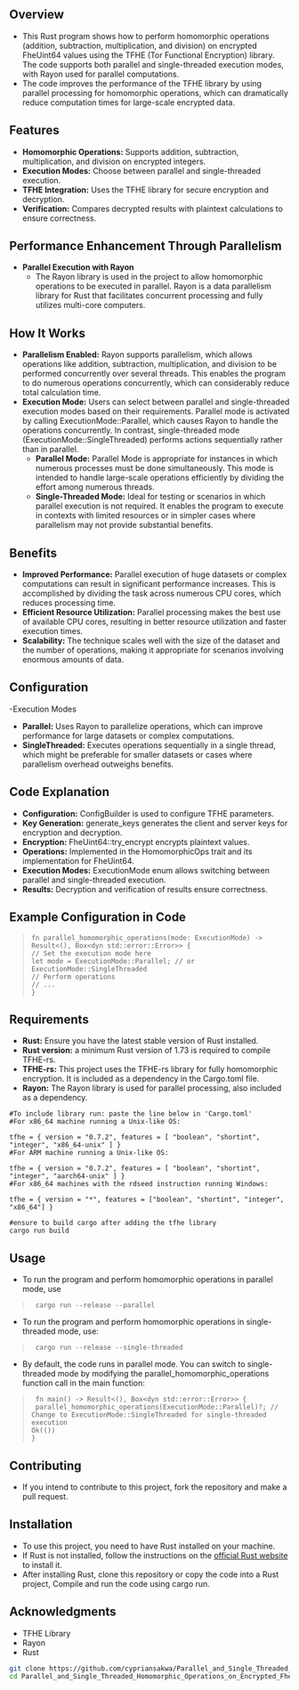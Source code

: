 ## Overview
- This Rust program shows how to perform homomorphic operations (addition, subtraction, multiplication, and division) on encrypted FheUint64 values using the TFHE (Tor Functional Encryption) library. The code supports both parallel and single-threaded execution modes, with Rayon used for parallel computations.
- The code improves the performance of the TFHE library by using parallel processing for homomorphic operations, which can dramatically reduce computation times for large-scale encrypted data. 
## Features
- **Homomorphic Operations:** Supports addition, subtraction, multiplication, and division on encrypted integers.
- **Execution Modes:** Choose between parallel and single-threaded execution.
- **TFHE Integration:** Uses the TFHE library for secure encryption and decryption.
- **Verification:** Compares decrypted results with plaintext calculations to ensure correctness.

## Performance Enhancement Through Parallelism
- **Parallel Execution with Rayon**
   - The Rayon library is used in the project to allow homomorphic operations to be executed in parallel. Rayon is a data parallelism library for Rust that facilitates concurrent processing and fully utilizes multi-core computers.
## How It Works
- **Parallelism Enabled:** Rayon supports parallelism, which allows operations like addition, subtraction, multiplication, and division to be performed concurrently over several threads. This enables the program to do numerous operations concurrently, which can considerably reduce total calculation time.
- **Execution Mode:** Users can select between parallel and single-threaded execution modes based on their requirements. Parallel mode is activated by calling ExecutionMode::Parallel, which causes Rayon to handle the operations concurrently. In contrast, single-threaded mode (ExecutionMode::SingleThreaded) performs actions sequentially rather than in parallel.
   - **Parallel Mode:** Parallel Mode is appropriate for instances in which numerous processes must be done simultaneously. This mode is intended to handle large-scale operations efficiently by dividing the effort among numerous threads.
   - **Single-Threaded Mode:** Ideal for testing or scenarios in which parallel execution is not required. It enables the program to execute in contexts with limited resources or in simpler cases where parallelism may not provide substantial benefits.
## Benefits
- **Improved Performance:** Parallel execution of huge datasets or complex computations can result in significant performance increases. This is accomplished by dividing the task across numerous CPU cores, which reduces processing time.
- **Efficient Resource Utilization:** Parallel processing makes the best use of available CPU cores, resulting in better resource utilization and faster execution times.
- **Scalability:** The technique scales well with the size of the dataset and the number of operations, making it appropriate for scenarios involving enormous amounts of data.
## Configuration
-Execution Modes
  - **Parallel:** Uses Rayon to parallelize operations, which can improve performance for large datasets or complex computations.
  - **SingleThreaded:** Executes operations sequentially in a single thread, which might be preferable for smaller datasets or cases where parallelism overhead outweighs benefits.
## Code Explanation
- **Configuration:** ConfigBuilder is used to configure TFHE parameters.
- **Key Generation:** generate_keys generates the client and server keys for encryption and decryption.
- **Encryption:** FheUint64::try_encrypt encrypts plaintext values.
- **Operations:** Implemented in the HomomorphicOps trait and its implementation for FheUint64.
- **Execution Modes:** ExecutionMode enum allows switching between parallel and single-threaded execution.
- **Results:** Decryption and verification of results ensure correctness.
## Example Configuration in Code
 >```
> fn parallel_homomorphic_operations(mode: ExecutionMode) -> Result<(), Box<dyn std::error::Error>> {
> // Set the execution mode here
> let mode = ExecutionMode::Parallel; // or ExecutionMode::SingleThreaded
> // Perform operations
> // ...
> }

## Requirements
- **Rust:** Ensure you have the latest stable version of Rust installed.
- **Rust version:** a minimum Rust version of $1.73$ is required to compile TFHE-rs.
- **TFHE-rs:** This project uses the TFHE-rs library for fully homomorphic encryption. It is included as a dependency in the Cargo.toml file.
- **Rayon:** The Rayon library is used for parallel processing, also included as a dependency.
``` 
#To include library run: paste the line below in 'Cargo.toml' 
#For x86_64 machine running a Unix-like OS:

tfhe = { version = "0.7.2", features = [ "boolean", "shortint", "integer", "x86_64-unix" ] }
#For ARM machine running a Unix-like OS:

tfhe = { version = "0.7.2", features = [ "boolean", "shortint", "integer", "aarch64-unix" ] }
#For x86_64 machines with the rdseed instruction running Windows:

tfhe = { version = "*", features = ["boolean", "shortint", "integer", "x86_64"] }

#ensure to build cargo after adding the tfhe library
cargo run build
```
## Usage 
- To run the program and perform homomorphic operations in parallel mode, use
 >```
>  cargo run --release --parallel
- To run the program and perform homomorphic operations in single-threaded mode, use:
 >```
>  cargo run --release --single-threaded
- By default, the code runs in parallel mode. You can switch to single-threaded mode by modifying the parallel_homomorphic_operations function call in the main function:
>```
>  fn main() -> Result<(), Box<dyn std::error::Error>> {
>  parallel_homomorphic_operations(ExecutionMode::Parallel)?; // Change to ExecutionMode::SingleThreaded for single-threaded execution
> Ok(())
> }

 ## Contributing
  - If you intend to contribute to this project, fork the repository and make a pull request.

  ## Installation

- To use this project, you need to have Rust installed on your machine.
- If Rust is not installed, follow the instructions on the [official Rust website](https://www.rust-lang.org/tools/install) to install it.
- After installing Rust, clone this repository or copy the code into a Rust project, Compile and run the code using cargo run.
## Acknowledgments
- TFHE Library
- Rayon
- Rust
  
```bash
git clone https://github.com/cypriansakwa/Parallel_and_Single_Threaded_Homomorphic_Operations_on_Encrypted_FheUint64_Values_Using_TFHE.git
cd Parallel_and_Single_Threaded_Homomorphic_Operations_on_Encrypted_FheUint64_Values_Using_TFHE
